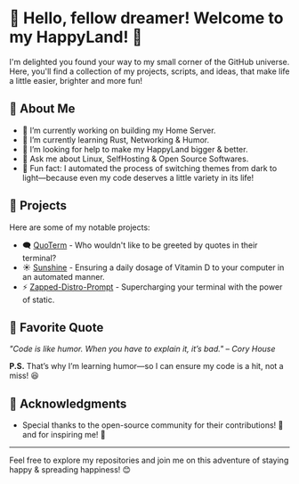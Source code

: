 # 👋 Hello, fellow dreamer! Welcome to my HappyLand! 🌈

I'm delighted you found your way to my small corner of the GitHub universe. Here, you'll find a collection of my projects, scripts, and ideas, that make life a little easier, brighter and more fun!

## 🌟 About Me

- 🔭 I’m currently working on building my Home Server.
- 🌱 I’m currently learning Rust, Networking & Humor.
- 🤔 I’m looking for help to make my HappyLand bigger & better.
- 💬 Ask me about Linux, SelfHosting & Open Source Softwares.
- 👾 Fun fact: I automated the process of switching themes from dark to light—because even my code deserves a little variety in its life!

## 📂 Projects

Here are some of my notable projects:

- 🗨️ [QuoTerm](https://github.com/jollySleeper/Quoterm) - Who wouldn't like to be greeted by quotes in their terminal?
- ☀️ [Sunshine](https://github.com/yourusername/project2) - Ensuring a daily dosage of Vitamin D to your computer in an automated manner.
- ⚡ [Zapped-Distro-Prompt](https://github.com/jollySleeper/Zapped-Distro-Prompt) - Supercharging your terminal with the power of static.

## 💬 Favorite Quote

_"Code is like humor. When you have to explain it, it’s bad." – Cory House_

**P.S.** That’s why I’m learning humor—so I can ensure my code is a hit, not a miss! 😆


## 🙏 Acknowledgments

- Special thanks to the open-source community for their contributions! 🌟 and for inspiring me! 🎉

---

Feel free to explore my repositories and join me on this adventure of staying happy & spreading happiness! 😊

